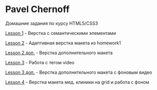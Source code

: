 # Pavel Chernoff
Домашние задания по курсу HTML5/CSS3

[Lesson 1](https://underwerse.github.io/homework1/ "Домашнее задание к 1 и 2 уроку") - Верстка с семантическими элементами

[Lesson 2](https://underwerse.github.io/homework2/ "Домашнее задание к 1 и 2 уроку") - Адаптивная верстка макета из homework1

[Lesson 2 доп.](https://underwerse.github.io/homework2-1/ "Домашнее задание ко 2 уроку") - Верстка дополнительного макета

[Lesson 3](https://underwerse.github.io/homework3/ "Домашнее задание к 3 уроку") - Работа с тегом video

[Lesson 3 доп.](https://underwerse.github.io/homework3-1/ "Домашнее задание к 3 уроку") - Верстка дополнительного макета с фоновым видео

[Lesson 4](https://underwerse.github.io/homework4/ "Домашнее задание к 4 уроку") - Верстка макета мед. клиники на grid и работа с фоном